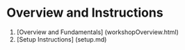 # Overview and Instructions

1. [Overview and Fundamentals] (workshopOverview.html)
2. [Setup Instructions] (setup.md)
